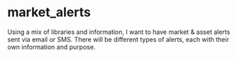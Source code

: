 # market_alerts
Using a mix of libraries and information, I want to have market &amp; asset alerts sent via email or SMS. There will be different types of alerts, each with their own information and purpose.
